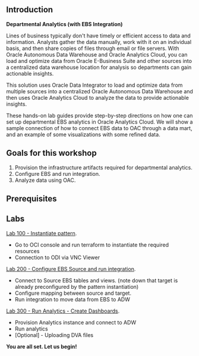 ## Introduction

**Departmental Analytics (with EBS Integration)**

Lines of business typically don't have timely or efficient access to data and information. Analysts gather the data manually, work with it on an individual basis, and then share copies of files through email or file servers. With Oracle Autonomous Data Warehouse and Oracle Analytics Cloud, you can load and optimize data from Oracle E-Business Suite and other sources into a centralized data warehouse location for analysis so departments can gain actionable insights.

This solution uses Oracle Data Integrator to load and optimize data from multiple sources into a centralized Oracle Autonomous Data Warehouse and then uses Oracle Analytics Cloud to analyze the data to provide actionable insights.

These hands-on lab guides provide step-by-step directions on how one can set up departmental EBS analytics in Oracle Analytics Cloud. We will show a sample connection of how to connect EBS data to OAC through a data mart, and an example of some visualizations with some refined data.

## Goals for this workshop
1. Provision the infrastructure artifacts required for departmental analytics.
2. Configure EBS and run integration.
3. Analyze data using OAC.


## Prerequisites


## Labs
[Lab 100 - Instantiate pattern](InstantiatePattern.md).

- Go to OCI console and run terraform to instantiate the required resources 
- Connection to ODI via VNC Viewer

[Lab 200 - Configure EBS Source and run integration](ConfigureIntegration.md). 

- Connect to Source EBS tables and views. (note down that target is already preconfigured by the pattern instantiation)
- Configure mapping between source and target.
- Run integration to move data from EBS to ADW

[Lab 300 - Run Analytics - Create Dashboards](runanalytics.md).

- Provision Analytics instance and connect to ADW
- Run analytics
- [Optional] - Uploading DVA files

**You are all set. Let us begin!**
